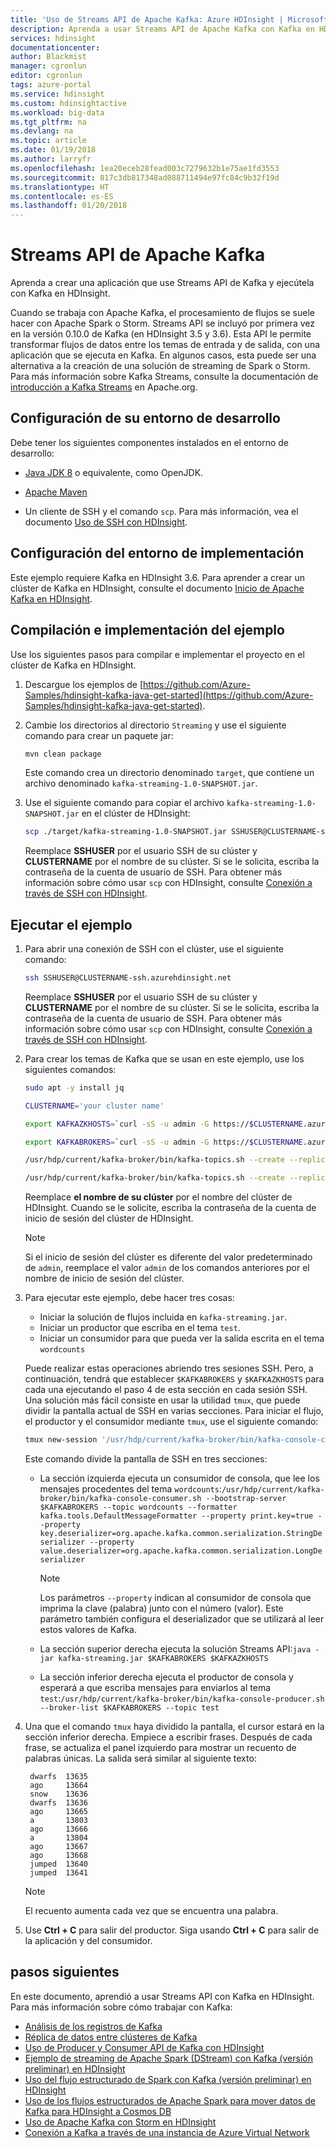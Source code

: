 ```yaml
---
title: 'Uso de Streams API de Apache Kafka: Azure HDInsight | Microsoft Docs'
description: Aprenda a usar Streams API de Apache Kafka con Kafka en HDInsight. Esta API permite realizar el procesamiento de flujos entre temas de Kafka.
services: hdinsight
documentationcenter: 
author: Blackmist
manager: cgronlun
editor: cgronlun
tags: azure-portal
ms.service: hdinsight
ms.custom: hdinsightactive
ms.workload: big-data
ms.tgt_pltfrm: na
ms.devlang: na
ms.topic: article
ms.date: 01/19/2018
ms.author: larryfr
ms.openlocfilehash: 1ea20eceb28fead003c7279632b1e75ae1fd3553
ms.sourcegitcommit: 817c3db817348ad088711494e97fc84c9b32f19d
ms.translationtype: HT
ms.contentlocale: es-ES
ms.lasthandoff: 01/20/2018
---
```

# <a name="apache-kafka-streams-api"></a>Streams API de Apache Kafka

Aprenda a crear una aplicación que use Streams API de Kafka y ejecútela con Kafka en HDInsight.

Cuando se trabaja con Apache Kafka, el procesamiento de flujos se suele hacer con Apache Spark o Storm. Streams API se incluyó por primera vez en la versión 0.10.0 de Kafka (en HDInsight 3.5 y 3.6). Esta API le permite transformar flujos de datos entre los temas de entrada y de salida, con una aplicación que se ejecuta en Kafka. En algunos casos, esta puede ser una alternativa a la creación de una solución de streaming de Spark o Storm. Para más información sobre Kafka Streams, consulte la documentación de [introducción a Kafka Streams](https://kafka.apache.org/10/documentation/streams/) en Apache.org.

## <a name="set-up-your-development-environment"></a>Configuración de su entorno de desarrollo

Debe tener los siguientes componentes instalados en el entorno de desarrollo:

* [Java JDK 8](http://www.oracle.com/technetwork/java/javase/downloads/index.html) o equivalente, como OpenJDK.

* [Apache Maven](http://maven.apache.org/)

* Un cliente de SSH y el comando `scp`. Para más información, vea el documento [Uso de SSH con HDInsight](../hdinsight-hadoop-linux-use-ssh-unix.md).

## <a name="set-up-your-deployment-environment"></a>Configuración del entorno de implementación

Este ejemplo requiere Kafka en HDInsight 3.6. Para aprender a crear un clúster de Kafka en HDInsight, consulte el documento [Inicio de Apache Kafka en HDInsight](apache-kafka-get-started.md).

## <a name="build-and-deploy-the-example"></a>Compilación e implementación del ejemplo

Use los siguientes pasos para compilar e implementar el proyecto en el clúster de Kafka en HDInsight.

1. Descargue los ejemplos de [https://github.com/Azure-Samples/hdinsight-kafka-java-get-started](https://github.com/Azure-Samples/hdinsight-kafka-java-get-started).

2. Cambie los directorios al directorio `Streaming` y use el siguiente comando para crear un paquete jar:

    ```bash
    mvn clean package
    ```

    Este comando crea un directorio denominado `target`, que contiene un archivo denominado `kafka-streaming-1.0-SNAPSHOT.jar`.

3. Use el siguiente comando para copiar el archivo `kafka-streaming-1.0-SNAPSHOT.jar` en el clúster de HDInsight:
   
    ```bash
    scp ./target/kafka-streaming-1.0-SNAPSHOT.jar SSHUSER@CLUSTERNAME-ssh.azurehdinsight.net:kafka-streaming.jar
    ```
   
    Reemplace **SSHUSER** por el usuario SSH de su clúster y **CLUSTERNAME** por el nombre de su clúster. Si se le solicita, escriba la contraseña de la cuenta de usuario de SSH. Para obtener más información sobre cómo usar `scp` con HDInsight, consulte [Conexión a través de SSH con HDInsight](../hdinsight-hadoop-linux-use-ssh-unix.md).

## <a name="run-the-example"></a>Ejecutar el ejemplo

1. Para abrir una conexión de SSH con el clúster, use el siguiente comando:

    ```bash
    ssh SSHUSER@CLUSTERNAME-ssh.azurehdinsight.net
    ```

    Reemplace **SSHUSER** por el usuario SSH de su clúster y **CLUSTERNAME** por el nombre de su clúster. Si se le solicita, escriba la contraseña de la cuenta de usuario de SSH. Para obtener más información sobre cómo usar `scp` con HDInsight, consulte [Conexión a través de SSH con HDInsight](../hdinsight-hadoop-linux-use-ssh-unix.md).

4. Para crear los temas de Kafka que se usan en este ejemplo, use los siguientes comandos:

    ```bash
    sudo apt -y install jq

    CLUSTERNAME='your cluster name'

    export KAFKAZKHOSTS=`curl -sS -u admin -G https://$CLUSTERNAME.azurehdinsight.net/api/v1/clusters/$CLUSTERNAME/services/ZOOKEEPER/components/ZOOKEEPER_SERVER | jq -r '["\(.host_components[].HostRoles.host_name):2181"] | join(",")' | cut -d',' -f1,2`

    export KAFKABROKERS=`curl -sS -u admin -G https://$CLUSTERNAME.azurehdinsight.net/api/v1/clusters/$CLUSTERNAME/services/KAFKA/components/KAFKA_BROKER | jq -r '["\(.host_components[].HostRoles.host_name):9092"] | join(",")' | cut -d',' -f1,2`

    /usr/hdp/current/kafka-broker/bin/kafka-topics.sh --create --replication-factor 3 --partitions 8 --topic test --zookeeper $KAFKAZKHOSTS

    /usr/hdp/current/kafka-broker/bin/kafka-topics.sh --create --replication-factor 3 --partitions 8 --topic wordcounts --zookeeper $KAFKAZKHOSTS
    ```

    Reemplace __el nombre de su clúster__ por el nombre del clúster de HDInsight. Cuando se le solicite, escriba la contraseña de la cuenta de inicio de sesión del clúster de HDInsight.

    > [!NOTE]
    > Si el inicio de sesión del clúster es diferente del valor predeterminado de `admin`, reemplace el valor `admin` de los comandos anteriores por el nombre de inicio de sesión del clúster.

5. Para ejecutar este ejemplo, debe hacer tres cosas:

    * Iniciar la solución de flujos incluida en `kafka-streaming.jar`.
    * Iniciar un productor que escriba en el tema `test`.
    * Iniciar un consumidor para que pueda ver la salida escrita en el tema `wordcounts`

    Puede realizar estas operaciones abriendo tres sesiones SSH. Pero, a continuación, tendrá que establecer `$KAFKABROKERS` y `$KAFKAZKHOSTS` para cada una ejecutando el paso 4 de esta sección en cada sesión SSH. Una solución más fácil consiste en usar la utilidad `tmux`, que puede dividir la pantalla actual de SSH en varias secciones. Para iniciar el flujo, el productor y el consumidor mediante `tmux`, use el siguiente comando:

    ```bash
    tmux new-session '/usr/hdp/current/kafka-broker/bin/kafka-console-consumer.sh --bootstrap-server $KAFKABROKERS --topic wordcounts --formatter kafka.tools.DefaultMessageFormatter --property print.key=true --property key.deserializer=org.apache.kafka.common.serialization.StringDeserializer --property value.deserializer=org.apache.kafka.common.serialization.LongDeserializer' \; split-window -h 'java -jar kafka-streaming.jar $KAFKABROKERS $KAFKAZKHOSTS' \; split-window -v '/usr/hdp/current/kafka-broker/bin/kafka-console-producer.sh --broker-list $KAFKABROKERS --topic test' \; attach
    ```

    Este comando divide la pantalla de SSH en tres secciones:

    * La sección izquierda ejecuta un consumidor de consola, que lee los mensajes procedentes del tema `wordcounts`:`/usr/hdp/current/kafka-broker/bin/kafka-console-consumer.sh --bootstrap-server $KAFKABROKERS --topic wordcounts --formatter kafka.tools.DefaultMessageFormatter --property print.key=true --property key.deserializer=org.apache.kafka.common.serialization.StringDeserializer --property value.deserializer=org.apache.kafka.common.serialization.LongDeserializer`

        > [!NOTE]
        > Los parámetros `--property` indican al consumidor de consola que imprima la clave (palabra) junto con el número (valor). Este parámetro también configura el deserializador que se utilizará al leer estos valores de Kafka.

    * La sección superior derecha ejecuta la solución Streams API:`java -jar kafka-streaming.jar $KAFKABROKERS $KAFKAZKHOSTS`

    * La sección inferior derecha ejecuta el productor de consola y esperará a que escriba mensajes para enviarlos al tema `test`:`/usr/hdp/current/kafka-broker/bin/kafka-console-producer.sh --broker-list $KAFKABROKERS --topic test`
 
6. Una que el comando `tmux` haya dividido la pantalla, el cursor estará en la sección inferior derecha. Empiece a escribir frases. Después de cada frase, se actualiza el panel izquierdo para mostrar un recuento de palabras únicas. La salida será similar al siguiente texto:
   
        dwarfs  13635
        ago     13664
        snow    13636
        dwarfs  13636
        ago     13665
        a       13803
        ago     13666
        a       13804
        ago     13667
        ago     13668
        jumped  13640
        jumped  13641
   
    > [!NOTE]
    > El recuento aumenta cada vez que se encuentra una palabra.

7. Use __Ctrl + C__ para salir del productor. Siga usando __Ctrl + C__ para salir de la aplicación y del consumidor.

## <a name="next-steps"></a>pasos siguientes

En este documento, aprendió a usar Streams API con Kafka en HDInsight. Para más información sobre cómo trabajar con Kafka:

* [Análisis de los registros de Kafka](apache-kafka-log-analytics-operations-management.md)
* [Réplica de datos entre clústeres de Kafka](apache-kafka-mirroring.md)
* [Uso de Producer y Consumer API de Kafka con HDInsight](apache-kafka-producer-consumer-api.md)
* [Ejemplo de streaming de Apache Spark (DStream) con Kafka (versión preliminar) en HDInsight](../hdinsight-apache-spark-with-kafka.md)
* [Uso del flujo estructurado de Spark con Kafka (versión preliminar) en HDInsight](../hdinsight-apache-kafka-spark-structured-streaming.md)
* [Uso de los flujos estructurados de Apache Spark para mover datos de Kafka para HDInsight a Cosmos DB](../apache-kafka-spark-structured-streaming-cosmosdb.md)
* [Uso de Apache Kafka con Storm en HDInsight](../hdinsight-apache-storm-with-kafka.md)
* [Conexión a Kafka a través de una instancia de Azure Virtual Network](apache-kafka-connect-vpn-gateway.md)